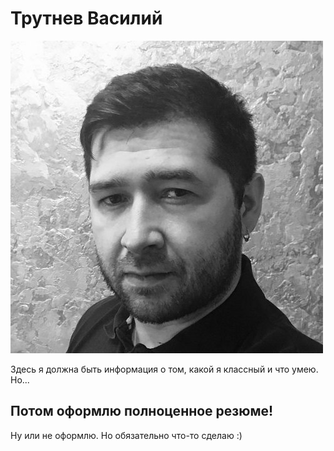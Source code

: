 # Трутнев Василий
![Alt text](moya_fotka.jpeg)

Здесь я должна быть информация о том, какой я классный и что умею. Но...

## Потом оформлю полноценное резюме!

Ну или не оформлю. Но обязательно что-то сделаю :)